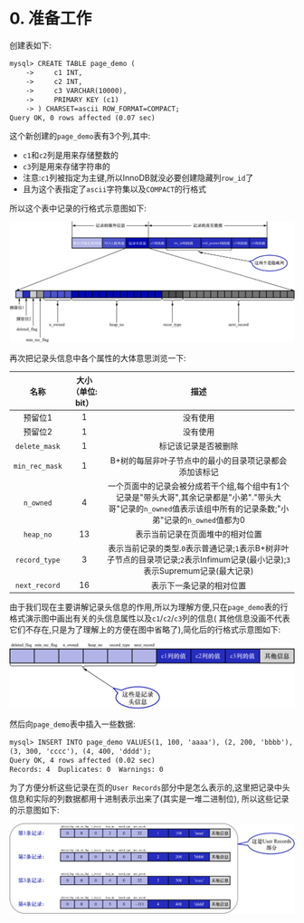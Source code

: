 # 0. 准备工作

创建表如下:

```
mysql> CREATE TABLE page_demo (
    ->     c1 INT,
    ->     c2 INT,
    ->     c3 VARCHAR(10000),
    ->     PRIMARY KEY (c1)
    -> ) CHARSET=ascii ROW_FORMAT=COMPACT;
Query OK, 0 rows affected (0.07 sec)
```

这个新创建的`page_demo`表有3个列,其中:

- `c1`和`c2`列是用来存储整数的
- `c3`列是用来存储字符串的
- 注意:`c1`列被指定为主键,所以InnoDB就没必要创建隐藏列`row_id`了
- 且为这个表指定了`ascii`字符集以及`COMPACT`的行格式

所以这个表中记录的行格式示意图如下:

![COMPACT行格式示意图](./img/COMPACT行格式示意图.jpg)

再次把记录头信息中各个属性的大体意思浏览一下:

|       名称       | 大小（单位: bit） |                                                描述                                                 |
|:--------------:|:-----------:|:-------------------------------------------------------------------------------------------------:|
|      预留位1      |      1      |                                               没有使用                                                |
|      预留位2      |      1      |                                               没有使用                                                |
| `delete_mask`  |      1      |                                            标记该记录是否被删除                                             |
| `min_rec_mask` |      1      |                                   B+树的每层非叶子节点中的最小的目录项记录都会添加该标记                                    |
|   `n_owned`    |      4      | 一个页面中的记录会被分成若干个组,每个组中有1个记录是"带头大哥",其余记录都是"小弟"."带头大哥"记录的`n_owned`值表示该组中所有的记录条数;"小弟"记录的`n_owned`值都为0 |
|   `heap_no`    |     13      |                                         表示当前记录在页面堆中的相对位置                                          |
| `record_type`  |      3      |        表示当前记录的类型.`0`表示普通记录;`1`表示B+树非叶子节点的目录项记录;`2`表示Infimum记录(最小记录);`3`表示Supremum记录(最大记录)         |
| `next_record`  |     16      |                                           表示下一条记录的相对位置                                            |

由于我们现在主要讲解记录头信息的作用,所以为理解方便,只在`page_demo`表的行格式演示图中画出有关的头信息属性以及`c1`/`c2`/`c3`列的信息(
其他信息没画不代表它们不存在,只是为了理解上的方便在图中省略了),简化后的行格式示意图如下:

![page_demo表的行格式简化图](./img/page_demo表的行格式简化图.jpg)

然后向`page_demo`表中插入一些数据:

```
mysql> INSERT INTO page_demo VALUES(1, 100, 'aaaa'), (2, 200, 'bbbb'), (3, 300, 'cccc'), (4, 400, 'dddd');
Query OK, 4 rows affected (0.02 sec)
Records: 4  Duplicates: 0  Warnings: 0
```

为了方便分析这些记录在页的`User Records`部分中是怎么表示的,这里把记录中头信息和实际的列数据都用十进制表示出来了(其实是一堆二进制位),
所以这些记录的示意图如下:

![记录在页的UserRecords部分的存储结构](./img/记录在页的UserRecords部分的存储结构.jpg)